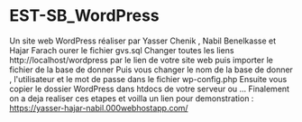 # EST-SB_WordPress
Un site web WordPress réaliser par Yasser Chenik , Nabil Benelkasse et Hajar Farach
ourer le fichier gvs.sql 
Changer toutes les liens http://localhost/wordpress par le lien de votre site web puis importer le fichier de la base de donner 
Puis vous changer le nom de la base de donner , l'utilisateur et le mot de passe dans le fichier wp-config.php 
Ensuite  vous copier le dossier WordPress dans htdocs de votre serveur ou ...
Finalement on a deja realiser ces etapes et voilla un lien pour demonstration : https://yasser-hajar-nabil.000webhostapp.com/
